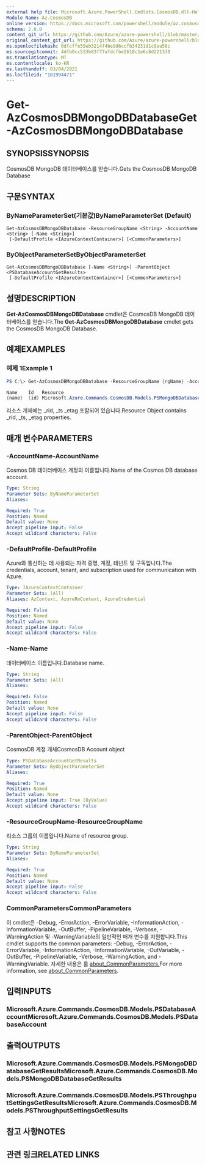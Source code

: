 ```yaml
---
external help file: Microsoft.Azure.PowerShell.Cmdlets.CosmosDB.dll-Help.xml
Module Name: Az.CosmosDB
online version: https://docs.microsoft.com/powershell/module/az.cosmosdb/get-azcosmosdbmongodbdatabase
schema: 2.0.0
content_git_url: https://github.com/Azure/azure-powershell/blob/master/src/CosmosDB/CosmosDB/help/Get-AzCosmosDBMongoDBDatabase.md
original_content_git_url: https://github.com/Azure/azure-powershell/blob/master/src/CosmosDB/CosmosDB/help/Get-AzCosmosDBMongoDBDatabase.md
ms.openlocfilehash: 0dfcffe55eb3214f4be9d6ccfb34231d1c9ea50c
ms.sourcegitcommit: 4dfb0cc533b83f77afdcfbe2618c1e6c8d221330
ms.translationtype: MT
ms.contentlocale: ko-KR
ms.lasthandoff: 03/04/2021
ms.locfileid: "101994471"
---
```

# <span data-ttu-id="0a0e1-101">Get-AzCosmosDBMongoDBDatabase</span><span class="sxs-lookup"><span data-stu-id="0a0e1-101">Get-AzCosmosDBMongoDBDatabase</span></span>

## <span data-ttu-id="0a0e1-102">SYNOPSIS</span><span class="sxs-lookup"><span data-stu-id="0a0e1-102">SYNOPSIS</span></span>
<span data-ttu-id="0a0e1-103">CosmosDB MongoDB 데이터베이스를 얻습니다.</span><span class="sxs-lookup"><span data-stu-id="0a0e1-103">Gets the CosmosDB MongoDB Database</span></span>

## <span data-ttu-id="0a0e1-104">구문</span><span class="sxs-lookup"><span data-stu-id="0a0e1-104">SYNTAX</span></span>

### <span data-ttu-id="0a0e1-105">ByNameParameterSet(기본값)</span><span class="sxs-lookup"><span data-stu-id="0a0e1-105">ByNameParameterSet (Default)</span></span>
```
Get-AzCosmosDBMongoDBDatabase -ResourceGroupName <String> -AccountName <String> [-Name <String>]
 [-DefaultProfile <IAzureContextContainer>] [<CommonParameters>]
```

### <span data-ttu-id="0a0e1-106">ByObjectParameterSet</span><span class="sxs-lookup"><span data-stu-id="0a0e1-106">ByObjectParameterSet</span></span>
```
Get-AzCosmosDBMongoDBDatabase [-Name <String>] -ParentObject <PSDatabaseAccountGetResults>
 [-DefaultProfile <IAzureContextContainer>] [<CommonParameters>]
```

## <span data-ttu-id="0a0e1-107">설명</span><span class="sxs-lookup"><span data-stu-id="0a0e1-107">DESCRIPTION</span></span>
<span data-ttu-id="0a0e1-108">**Get-AzCosmosDBMongoDBDatabase** cmdlet은 CosmosDB MongoDB 데이터베이스를 얻습니다.</span><span class="sxs-lookup"><span data-stu-id="0a0e1-108">The **Get-AzCosmosDBMongoDBDatabase** cmdlet gets the CosmosDB MongoDB Database.</span></span>

## <span data-ttu-id="0a0e1-109">예제</span><span class="sxs-lookup"><span data-stu-id="0a0e1-109">EXAMPLES</span></span>

### <span data-ttu-id="0a0e1-110">예제 1</span><span class="sxs-lookup"><span data-stu-id="0a0e1-110">Example 1</span></span>
```powershell
PS C:\> Get-AzCosmosDBMongoDBDatabase -ResourceGroupName {rgName} -AccountName {accountName} -Name {dbName} 

Name    Id   Resource
{name}  {id} Microsoft.Azure.Commands.CosmosDB.Models.PSMongoDBDatabaseGetPropertiesResource
```

<span data-ttu-id="0a0e1-111">리소스 개체에는 _rid, _ts _etag 포함되어 있습니다.</span><span class="sxs-lookup"><span data-stu-id="0a0e1-111">Resource Object contains _rid, _ts, _etag properties.</span></span>

## <span data-ttu-id="0a0e1-112">매개 변수</span><span class="sxs-lookup"><span data-stu-id="0a0e1-112">PARAMETERS</span></span>

### <span data-ttu-id="0a0e1-113">-AccountName</span><span class="sxs-lookup"><span data-stu-id="0a0e1-113">-AccountName</span></span>
<span data-ttu-id="0a0e1-114">Cosmos DB 데이터베이스 계정의 이름입니다.</span><span class="sxs-lookup"><span data-stu-id="0a0e1-114">Name of the Cosmos DB database account.</span></span>

```yaml
Type: String
Parameter Sets: ByNameParameterSet
Aliases:

Required: True
Position: Named
Default value: None
Accept pipeline input: False
Accept wildcard characters: False
```

### <span data-ttu-id="0a0e1-115">-DefaultProfile</span><span class="sxs-lookup"><span data-stu-id="0a0e1-115">-DefaultProfile</span></span>
<span data-ttu-id="0a0e1-116">Azure와 통신하는 데 사용되는 자격 증명, 계정, 테넌트 및 구독입니다.</span><span class="sxs-lookup"><span data-stu-id="0a0e1-116">The credentials, account, tenant, and subscription used for communication with Azure.</span></span>

```yaml
Type: IAzureContextContainer
Parameter Sets: (All)
Aliases: AzContext, AzureRmContext, AzureCredential

Required: False
Position: Named
Default value: None
Accept pipeline input: False
Accept wildcard characters: False
```

### <span data-ttu-id="0a0e1-117">-Name</span><span class="sxs-lookup"><span data-stu-id="0a0e1-117">-Name</span></span>
<span data-ttu-id="0a0e1-118">데이터베이스 이름입니다.</span><span class="sxs-lookup"><span data-stu-id="0a0e1-118">Database name.</span></span>

```yaml
Type: String
Parameter Sets: (All)
Aliases:

Required: False
Position: Named
Default value: None
Accept pipeline input: False
Accept wildcard characters: False
```

### <span data-ttu-id="0a0e1-119">-ParentObject</span><span class="sxs-lookup"><span data-stu-id="0a0e1-119">-ParentObject</span></span>
<span data-ttu-id="0a0e1-120">CosmosDB 계정 개체</span><span class="sxs-lookup"><span data-stu-id="0a0e1-120">CosmosDB Account object</span></span>

```yaml
Type: PSDatabaseAccountGetResults
Parameter Sets: ByObjectParameterSet
Aliases:

Required: True
Position: Named
Default value: None
Accept pipeline input: True (ByValue)
Accept wildcard characters: False
```

### <span data-ttu-id="0a0e1-121">-ResourceGroupName</span><span class="sxs-lookup"><span data-stu-id="0a0e1-121">-ResourceGroupName</span></span>
<span data-ttu-id="0a0e1-122">리소스 그룹의 이름입니다.</span><span class="sxs-lookup"><span data-stu-id="0a0e1-122">Name of resource group.</span></span>

```yaml
Type: String
Parameter Sets: ByNameParameterSet
Aliases:

Required: True
Position: Named
Default value: None
Accept pipeline input: False
Accept wildcard characters: False
```

### <span data-ttu-id="0a0e1-123">CommonParameters</span><span class="sxs-lookup"><span data-stu-id="0a0e1-123">CommonParameters</span></span>
<span data-ttu-id="0a0e1-124">이 cmdlet은 -Debug, -ErrorAction, -ErrorVariable, -InformationAction, -InformationVariable, -OutBuffer, -PipelineVariable, -Verbose, -WarningAction 및 -WarningVariable의 일반적인 매개 변수를 지원합니다.</span><span class="sxs-lookup"><span data-stu-id="0a0e1-124">This cmdlet supports the common parameters: -Debug, -ErrorAction, -ErrorVariable, -InformationAction, -InformationVariable, -OutVariable, -OutBuffer, -PipelineVariable, -Verbose, -WarningAction, and -WarningVariable.</span></span> <span data-ttu-id="0a0e1-125">자세한 내용은 를 [about_CommonParameters.](http://go.microsoft.com/fwlink/?LinkID=113216)</span><span class="sxs-lookup"><span data-stu-id="0a0e1-125">For more information, see [about_CommonParameters](http://go.microsoft.com/fwlink/?LinkID=113216).</span></span>

## <span data-ttu-id="0a0e1-126">입력</span><span class="sxs-lookup"><span data-stu-id="0a0e1-126">INPUTS</span></span>

### <span data-ttu-id="0a0e1-127">Microsoft.Azure.Commands.CosmosDB.Models.PSDatabaseAccount</span><span class="sxs-lookup"><span data-stu-id="0a0e1-127">Microsoft.Azure.Commands.CosmosDB.Models.PSDatabaseAccount</span></span>

## <span data-ttu-id="0a0e1-128">출력</span><span class="sxs-lookup"><span data-stu-id="0a0e1-128">OUTPUTS</span></span>

### <span data-ttu-id="0a0e1-129">Microsoft.Azure.Commands.CosmosDB.Models.PSMongoDBDatabaseGetResults</span><span class="sxs-lookup"><span data-stu-id="0a0e1-129">Microsoft.Azure.Commands.CosmosDB.Models.PSMongoDBDatabaseGetResults</span></span>

### <span data-ttu-id="0a0e1-130">Microsoft.Azure.Commands.CosmosDB.Models.PSThroughputSettingsGetResults</span><span class="sxs-lookup"><span data-stu-id="0a0e1-130">Microsoft.Azure.Commands.CosmosDB.Models.PSThroughputSettingsGetResults</span></span>

## <span data-ttu-id="0a0e1-131">참고 사항</span><span class="sxs-lookup"><span data-stu-id="0a0e1-131">NOTES</span></span>

## <span data-ttu-id="0a0e1-132">관련 링크</span><span class="sxs-lookup"><span data-stu-id="0a0e1-132">RELATED LINKS</span></span>
